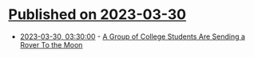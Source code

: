 # [Published on 2023-03-30](index.md)

* [2023-03-30, 03:30:00](https://science.slashdot.org/story/23/03/29/2325223/a-group-of-college-students-are-sending-a-rover-to-the-moon?utm_source=rss1.0mainlinkanon&utm_medium=feed) - [A Group of College Students Are Sending a Rover To the Moon](https://science.slashdot.org/story/23/03/29/2325223/a-group-of-college-students-are-sending-a-rover-to-the-moon?utm_source=rss1.0mainlinkanon&utm_medium=feed)
